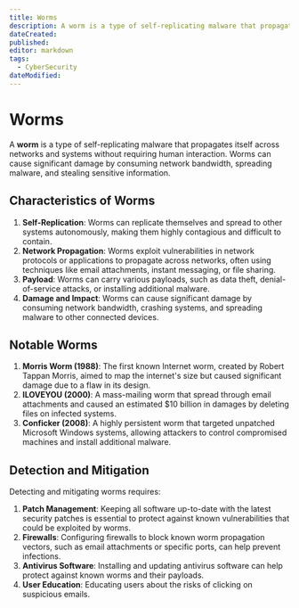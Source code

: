 ```yaml
---
title: Worms
description: A worm is a type of self-replicating malware that propagates itself across networks and systems without requiring human interaction. Worms can cause significant damage by consuming network bandwidth, spreading malware, and stealing sensitive information.
dateCreated: 
published: 
editor: markdown
tags:
  - CyberSecurity
dateModified: 
---
```

# Worms

A **worm** is a type of self-replicating malware that propagates itself across networks and systems without requiring human interaction. Worms can cause significant damage by consuming network bandwidth, spreading malware, and stealing sensitive information.

## Characteristics of Worms

1. **Self-Replication**: Worms can replicate themselves and spread to other systems autonomously, making them highly contagious and difficult to contain.
2. **Network Propagation**: Worms exploit vulnerabilities in network protocols or applications to propagate across networks, often using techniques like email attachments, instant messaging, or file sharing.
3. **Payload**: Worms can carry various payloads, such as data theft, denial-of-service attacks, or installing additional malware.
4. **Damage and Impact**: Worms can cause significant damage by consuming network bandwidth, crashing systems, and spreading malware to other connected devices.

## Notable Worms

1. **Morris Worm (1988)**: The first known Internet worm, created by Robert Tappan Morris, aimed to map the internet's size but caused significant damage due to a flaw in its design.
2. **ILOVEYOU (2000)**: A mass-mailing worm that spread through email attachments and caused an estimated $10 billion in damages by deleting files on infected systems.
3. **Conficker (2008)**: A highly persistent worm that targeted unpatched Microsoft Windows systems, allowing attackers to control compromised machines and install additional malware.

## Detection and Mitigation

Detecting and mitigating worms requires:

1. **Patch Management**: Keeping all software up-to-date with the latest security patches is essential to protect against known vulnerabilities that could be exploited by worms.
2. **Firewalls**: Configuring firewalls to block known worm propagation vectors, such as email attachments or specific ports, can help prevent infections.
3. **Antivirus Software**: Installing and updating antivirus software can help protect against known worms and their payloads.
4. **User Education**: Educating users about the risks of clicking on suspicious emails.